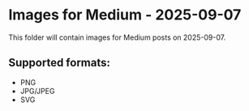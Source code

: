 # Images for Medium - 2025-09-07

This folder will contain images for Medium posts on 2025-09-07.

## Supported formats:
- PNG
- JPG/JPEG
- SVG
